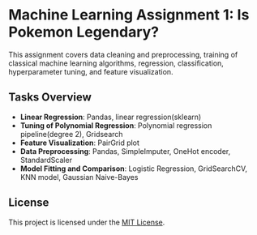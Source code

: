# Machine Learning Assignment 1: Is Pokemon Legendary?

This assignment covers data cleaning and preprocessing, training of classical machine learning algorithms, regression, classification, hyperparameter tuning, and feature visualization.

## Tasks Overview

- **Linear Regression**: Pandas, linear regression(sklearn)
- **Tuning of Polynomial Regression**: Polynomial regression pipeline(degree 2), Gridsearch
- **Feature Visualization**: PairGrid plot
- **Data Preprocessing**: Pandas, SimpleImputer, OneHot encoder, StandardScaler
- **Model Fitting and Comparison**: Logistic Regression, GridSearchCV, KNN model, Gaussian Naive-Bayes

## License

This project is licensed under the [MIT License](LICENSE).
